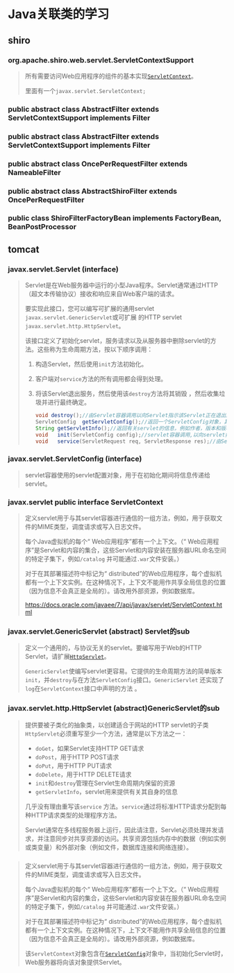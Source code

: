 # Java关联类的学习

## shiro

### org.apache.shiro.web.servlet.ServletContextSupport

> 所有需要访问Web应用程序的组件的基本实现[`ServletContext`](http://java.sun.com/javaee/5/docs/api/javax/servlet/ServletContext.html?is-external=true)。
>
> 里面有一个`javax.servlet.ServletContext;`

### public abstract class AbstractFilter extends ServletContextSupport implements Filter 

### public abstract class AbstractFilter extends ServletContextSupport implements Filter 

### public abstract class OncePerRequestFilter extends NameableFilter

### public abstract class AbstractShiroFilter extends OncePerRequestFilter 

### public class ShiroFilterFactoryBean implements FactoryBean, BeanPostProcessor

## tomcat

### javax.servlet.Servlet    (interface)

> Servlet是在Web服务器中运行的小型Java程序。Servlet通常通过HTTP（超文本传输协议）接收和响应来自Web客户端的请求。
>
> 要实现此接口，您可以编写可扩展的通用servlet `javax.servlet.GenericServlet`或可扩展 的HTTP servlet `javax.servlet.http.HttpServlet`。
>
> 该接口定义了初始化servlet，服务请求以及从服务器中删除servlet的方法。这些称为生命周期方法，按以下顺序调用：
>
> 1. 构造Servlet，然后使用`init`方法初始化。
>
> 2. 客户端对`service`方法的所有调用都会得到处理。
>
> 3. 将该Servlet退出服务，然后使用该`destroy`方法将其销毁 ，然后收集垃圾并进行最终确定。
>
>    ```java
>    void destroy();//由Servlet容器调用以向Servlet指示该Servlet正在退出服务。
>    ServletConfig	getServletConfig();//返回一个ServletConfig对象，其中包含此Servlet的初始化和启动参数。
>    String	getServletInfo();//返回有关servlet的信息，例如作者，版本和版权。
>    void	init(ServletConfig config);//servlet容器调用,以向servlet指示该servlet正在投入使用。
>    void	service(ServletRequest req, ServletResponse res);//由Servlet容器调用，以允许Servlet响应请求。
>    
>    ```

### javax.servlet.ServletConfig    (interface)

> servlet容器使用的servlet配置对象，用于在初始化期间将信息传递给servlet。

### javax.servlet public interface ServletContext

> 定义servlet用于与其servlet容器进行通信的一组方法，例如，用于获取文件的MIME类型，调度请求或写入日志文件。
>
> 每个Java虚拟机的每个“ Web应用程序”都有一个上下文。（“ Web应用程序”是Servlet和内容的集合，这些Servlet和内容安装在服务器URL命名空间的特定子集下，例如`/catalog` 并可能通过`.war`文件安装。）
>
> 对于在其部署描述符中标记为“ distributed”的Web应用程序，每个虚拟机都有一个上下文实例。在这种情况下，上下文不能用作共享全局信息的位置（因为信息不会真正是全局的）。请改用外部资源，例如数据库。
>
> https://docs.oracle.com/javaee/7/api/javax/servlet/ServletContext.html

### javax.servlet.GenericServlet    (abstract) Servlet的sub

> 定义一个通用的，与协议无关的servlet。要编写用于Web的HTTP Servlet，请扩展[`HttpServlet`](https://docs.oracle.com/javaee/7/api/javax/servlet/http/HttpServlet.html)。
>
> `GenericServlet`使编写servlet更容易。它提供的生命周期方法的简单版本 `init`，并`destroy`与在方法`ServletConfig`接口。`GenericServlet` 还实现了`log`在`ServletContext`接口中声明的方法 。

### javax.servlet.http.HttpServlet   (abstract)GenericServlet的sub

> 提供要被子类化的抽象类，以创建适合于网站的HTTP servlet的子类 `HttpServlet`必须重写至少一个方法，通常是以下方法之一：
>
> - `doGet`，如果Servlet支持HTTP GET请求
> - `doPost`，用于HTTP POST请求
> - `doPut`，用于HTTP PUT请求
> - `doDelete`，用于HTTP DELETE请求
> - `init`和`destroy`管理在Servlet生命周期内保留的资源
> - `getServletInfo`，servlet用来提供有关其自身的信息
>
> 几乎没有理由重写该`service` 方法。`service`通过将标准HTTP请求分配到每种HTTP请求类型的处理程序方法。
>
> Servlet通常在多线程服务器上运行，因此请注意，Servlet必须处理并发请求，并注意同步对共享资源的访问。共享资源包括内存中的数据（例如实例或类变量）和外部对象（例如文件，数据库连接和网络连接）。
>
> 

### 

> 



> 定义servlet用于与其servlet容器进行通信的一组方法，例如，用于获取文件的MIME类型，调度请求或写入日志文件。
>
> 每个Java虚拟机的每个“ Web应用程序”都有一个上下文。（“ Web应用程序”是Servlet和内容的集合，这些Servlet和内容安装在服务器URL命名空间的特定子集下，例如`/catalog` 并可能通过`.war`文件安装。）
>
> 对于在其部署描述符中标记为“ distributed”的Web应用程序，每个虚拟机都有一个上下文实例。在这种情况下，上下文不能用作共享全局信息的位置（因为信息不会真正是全局的）。请改用外部资源，例如数据库。
>
> 该`ServletContext`对象包含在[`ServletConfig`](https://docs.oracle.com/javaee/7/api/javax/servlet/ServletConfig.html)对象中，当初始化Servlet时，Web服务器将向该对象提供Servlet。